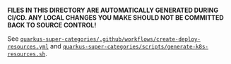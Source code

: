 **FILES IN THIS DIRECTORY ARE AUTOMATICALLY GENERATED DURING CI/CD.
ANY LOCAL CHANGES YOU MAKE SHOULD NOT BE COMMITTED BACK TO SOURCE CONTROL!**

See [`quarkus-super-categories/.github/workflows/create-deploy-resources.yml`](../../.github/workflows/create-deploy-resources.yml) and [`quarkus-super-categories/scripts/generate-k8s-resources.sh`](../../scripts/generate-k8s-resources.sh).
